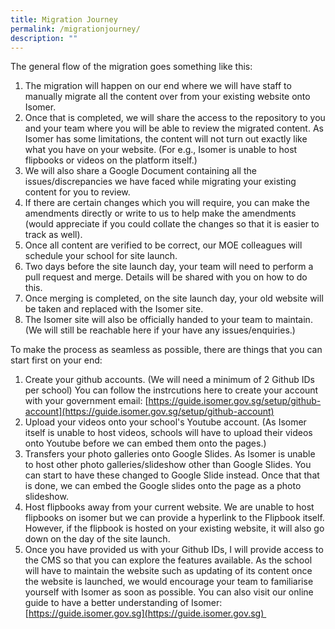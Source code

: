 ```yaml
---
title: Migration Journey
permalink: /migrationjourney/
description: ""
---
```

The general flow of the migration goes something like this:

1.  The migration will happen on our end where we will have staff to manually migrate all the content over from your existing website onto Isomer. 
2.  Once that is completed, we will share the access to the repository to you and your team where you will be able to review the migrated content. As Isomer has some limitations, the content will not turn out exactly like what you have on your website. (For e.g., Isomer is unable to host flipbooks or videos on the platform itself.)
3.  We will also share a Google Document containing all the issues/discrepancies we have faced while migrating your existing content for you to review.
4.  If there are certain changes which you will require, you can make the amendments directly or write to us to help make the amendments (would appreciate if you could collate the changes so that it is easier to track as well).
5.  Once all content are verified to be correct, our MOE colleagues will schedule your school for site launch.
6.  Two days before the site launch day, your team will need to perform a pull request and merge. Details will be shared with you on how to do this.
7.  Once merging is completed, on the site launch day, your old website will be taken and replaced with the Isomer site.
8.  The Isomer site will also be officially handed to your team to maintain. (We will still be reachable here if your have any issues/enquiries.)

To make the process as seamless as possible, there are things that you can start first on your end:

1.  Create your github accounts. (We will need a minimum of 2 Github IDs per school) You can follow the instrcutions here to create your account with your government email: [https://guide.isomer.gov.sg/setup/github-account](https://guide.isomer.gov.sg/setup/github-account)
2.  Upload your videos onto your school's Youtube account. (As Isomer itself is unable to host videos, schools will have to upload their videos onto Youtube before we can embed them onto the pages.) 
3.  Transfers your photo galleries onto Google Slides. As Isomer is unable to host other photo galleries/slideshow other than Google Slides. You can start to have these changed to Google Slide instead. Once that that is done, we can embed the Google slides onto the page as a photo slideshow.
4.  Host flipbooks away from your current website. We are unable to host flipbooks on isomer but we can provide a hyperlink to the Flipbook itself. However, if the flipbook is hosted on your existing website, it will also go down on the day of the site launch.
5.  Once you have provided us with your Github IDs, I will provide access to the CMS so that you can explore the features available. As the school will have to maintain the website such as updating of its content once the website is launched, we would encourage your team to familiarise yourself with Isomer as soon as possible. You can also visit our online guide to have a better understanding of Isomer: [https://guide.isomer.gov.sg](https://guide.isomer.gov.sg) 